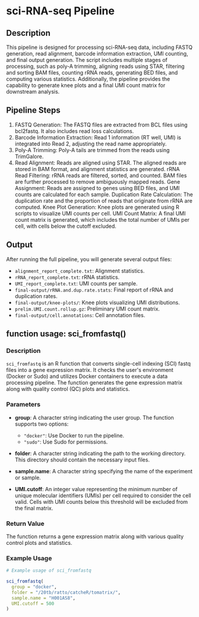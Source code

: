 # sci-RNA-seq Pipeline

## Description

This pipeline is designed for processing sci-RNA-seq data, including FASTQ generation, read alignment, barcode information extraction, UMI counting, and final output generation. The script includes multiple stages of processing, such as poly-A trimming, aligning reads using STAR, filtering and sorting BAM files, counting rRNA reads, generating BED files, and computing various statistics. Additionally, the pipeline provides the capability to generate knee plots and a final UMI count matrix for downstream analysis.

## Pipeline Steps

1. FASTQ Generation: The FASTQ files are extracted from BCL files using bcl2fastq. It also includes read loss calculations.
2. Barcode Information Extraction: Read 1 information (RT well, UMI) is integrated into Read 2, adjusting the read name appropriately.
3. Poly-A Trimming: Poly-A tails are trimmed from the reads using TrimGalore.
4. Read Alignment: Reads are aligned using STAR. The aligned reads are stored in BAM format, and alignment statistics are generated.
rRNA Read Filtering: rRNA reads are filtered, sorted, and counted. BAM files are further processed to remove ambiguously mapped reads.
Gene Assignment: Reads are assigned to genes using BED files, and UMI counts are calculated for each sample.
Duplication Rate Calculation: The duplication rate and the proportion of reads that originate from rRNA are computed.
Knee Plot Generation: Knee plots are generated using R scripts to visualize UMI counts per cell.
UMI Count Matrix: A final UMI count matrix is generated, which includes the total number of UMIs per cell, with cells below the cutoff excluded.

## Output

After running the full pipeline, you will generate several output files:

- `alignment_report_complete.txt`: Alignment statistics.
- `rRNA_report_complete.txt`: rRNA statistics.
- `UMI_report_complete.txt`: UMI counts per sample.
- `final-output/rRNA.and.dup.rate.stats`: Final report of rRNA and duplication rates.
- `final-output/knee-plots/`: Knee plots visualizing UMI distributions.
- `prelim.UMI.count.rollup.gz`: Preliminary UMI count matrix.
- `final-output/cell.annotations`: Cell annotation files.

## function usage: sci_fromfastq()

### Description
`sci_fromfastq` is an R function that converts single-cell indexing (SCI) fastq files into a gene expression matrix. It checks the user's environment (Docker or Sudo) and utilizes Docker containers to execute a data processing pipeline. The function generates the gene expression matrix along with quality control (QC) plots and statistics.

### Parameters
- **group**: A character string indicating the user group. The function supports two options:
  - `"docker"`: Use Docker to run the pipeline.
  - `"sudo"`: Use Sudo for permissions.
  
- **folder**: A character string indicating the path to the working directory. This directory should contain the necessary input files.

- **sample.name**: A character string specifying the name of the experiment or sample.

- **UMI.cutoff**: An integer value representing the minimum number of unique molecular identifiers (UMIs) per cell required to consider the cell valid. Cells with UMI counts below this threshold will be excluded from the final matrix.

### Return Value
The function returns a gene expression matrix along with various quality control plots and statistics.

### Example Usage

```r
# Example usage of sci_fromfastq

sci_fromfastq(
  group = "docker",
  folder = "/20tb/ratto/catcheR/tomatrix/",
  sample.name = "H001AS8",
  UMI.cutoff = 500
)